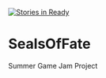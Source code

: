 [![Stories in Ready](https://badge.waffle.io/TsebMagi/SealsOfFate.svg?label=ready&title=Ready)](http://waffle.io/TsebMagi/SealsOfFate)
# SealsOfFate
Summer Game Jam Project
